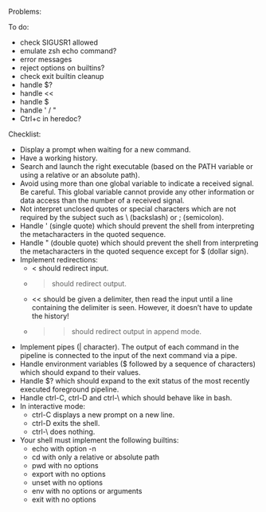 Problems:

To do:
-	check SIGUSR1 allowed
-	emulate zsh echo command?
-	error messages
-	reject options on builtins?
-	check exit builtin cleanup
-	handle $?
-	handle <<
-	handle $
-	handle ' / "
-	Ctrl+c in heredoc?

Checklist:
-	Display a prompt when waiting for a new command.
-	Have a working history.
-	Search and launch the right executable (based on the PATH variable or using a
	relative or an absolute path).
-	Avoid using more than one global variable to indicate a received signal.
	Be careful. This global variable cannot provide any other information or data access than the number of a received signal.
-	Not interpret unclosed quotes or special characters which are not required by the subject such as \ (backslash) or ; (semicolon).
-	Handle ' (single quote) which should prevent the shell from interpreting the metacharacters in the quoted sequence.
-	Handle " (double quote) which should prevent the shell from interpreting the metacharacters in the quoted sequence except for $ (dollar sign).
-	Implement redirections:
	-	< should redirect input.
	-	> should redirect output.
	-	<< should be given a delimiter, then read the input until a line containing the	delimiter is seen. However, it doesn’t have to update the history!
	-	>> should redirect output in append mode.
-	Implement pipes (| character). The output of each command in the pipeline is connected to the input of the next command via a pipe.
-	Handle environment variables ($ followed by a sequence of characters) which	should expand to their values.
-	Handle $? which should expand to the exit status of the most recently executed foreground pipeline.
-	Handle ctrl-C, ctrl-D and ctrl-\ which should behave like in bash.
-	In interactive mode:
	-	ctrl-C displays a new prompt on a new line.
	-	ctrl-D exits the shell.
	-	ctrl-\ does nothing.
-	Your shell must implement the following builtins:
	-	echo with option -n
	-	cd with only a relative or absolute path
	-	pwd with no options
	-	export with no options
	-	unset with no options
	-	env with no options or arguments
	-	exit with no options
